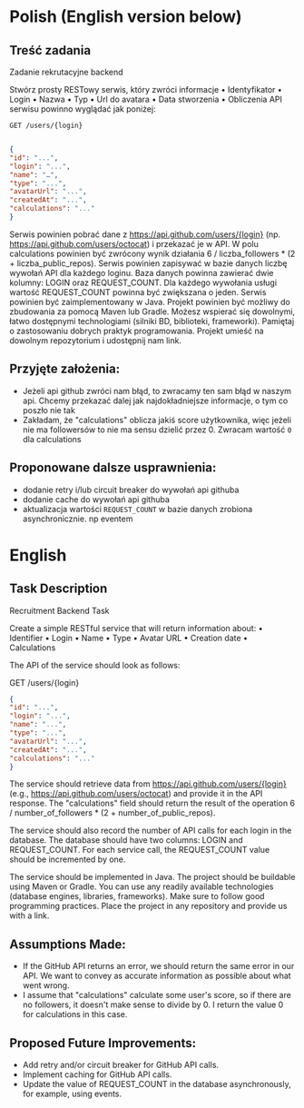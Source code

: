 # Polish (English version below)
## Treść zadania

Zadanie rekrutacyjne backend

Stwórz prosty RESTowy serwis, który zwróci informacje
• Identyfikator
• Login
• Nazwa
• Typ
• Url do avatara
• Data stworzenia
• Obliczenia
API serwisu powinno wyglądać jak poniżej:

`GET /users/{login}`

```json

{
"id": "...",
"login": "...",
"name": "…",
"type": "...",
"avatarUrl": "...",
"createdAt": "...",
"calculations": "..."
}
```
Serwis powinien pobrać dane z https://api.github.com/users/{login} (np.
https://api.github.com/users/octocat) i przekazać je w API. W polu calculations powinien być
zwrócony wynik działania 6 / liczba_followers * (2 + liczba_public_repos).
Serwis powinien zapisywać w bazie danych liczbę wywołań API dla każdego loginu.
Baza danych powinna zawierać dwie kolumny: LOGIN oraz REQUEST_COUNT. Dla każdego wywołania
usługi wartość REQUEST_COUNT powinna być zwiększana o jeden.
Serwis powinien być zaimplementowany w Java. Projekt powinien być możliwy do zbudowania za
pomocą Maven lub Gradle. Możesz wspierać się dowolnymi, łatwo dostępnymi technologiami (silniki
BD, biblioteki, frameworki).
Pamiętaj o zastosowaniu dobrych praktyk programowania.
Projekt umieść na dowolnym repozytorium i udostępnij nam link.


## Przyjęte założenia:

- Jeżeli api github zwróci nam błąd, to zwracamy ten sam błąd w naszym api. Chcemy przekazać dalej jak najdokładniejsze informacje, o tym co poszło nie tak
- Zakładam, że "calculations" oblicza jakiś score użytkownika, więc jeżeli nie ma followersów to nie ma sensu dzielić przez 0. Zwracam wartość `0` dla calculations

## Proponowane dalsze usprawnienia:
- dodanie retry i/lub circuit breaker do wywołań api githuba
- dodanie cache do wywołań api githuba
- aktualizacja wartości `REQUEST_COUNT` w bazie danych zrobiona asynchronicznie. np eventem

# English

## Task Description
Recruitment Backend Task

Create a simple RESTful service that will return information about:
• Identifier
• Login
• Name
• Type
• Avatar URL
• Creation date
• Calculations

The API of the service should look as follows:

GET /users/{login}

```json
{
"id": "...",
"login": "...",
"name": "...",
"type": "...",
"avatarUrl": "...",
"createdAt": "...",
"calculations": "..."
}
```
The service should retrieve data from https://api.github.com/users/{login} (e.g., https://api.github.com/users/octocat) and provide it in the API response. The "calculations" field should return the result of the operation 6 / number_of_followers * (2 + number_of_public_repos).

The service should also record the number of API calls for each login in the database. The database should have two columns: LOGIN and REQUEST_COUNT. For each service call, the REQUEST_COUNT value should be incremented by one.

The service should be implemented in Java. The project should be buildable using Maven or Gradle. You can use any readily available technologies (database engines, libraries, frameworks). Make sure to follow good programming practices. Place the project in any repository and provide us with a link.

## Assumptions Made:

- If the GitHub API returns an error, we should return the same error in our API. We want to convey as accurate information as possible about what went wrong.
- I assume that "calculations" calculate some user's score, so if there are no followers, it doesn't make sense to divide by 0. I return the value 0 for calculations in this case.  

## Proposed Future Improvements:
- Add retry and/or circuit breaker for GitHub API calls.
- Implement caching for GitHub API calls.
- Update the value of REQUEST_COUNT in the database asynchronously, for example, using events.